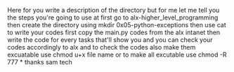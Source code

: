 Here for you write a description of the directory but for me let me tell you the steps you're going to use
at first go to alx-higher_level_programming
then create the directory using mkdir 0x05-python-exceptions
then use cat to write your codes
first copy the main.py codes from the alx intanet
then write the code for every tasks that'll show you
and you can check your codes accordingly to alx 
and to check the codes also make them excuatable use chmod u+x file name
or to make all excutable use chmod -R 777 *
thanks sam tech
